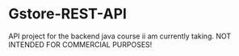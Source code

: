 # Gstore-REST-API
API project for the backend java course ii am currently taking. 
NOT INTENDED FOR COMMERCIAL PURPOSES!

